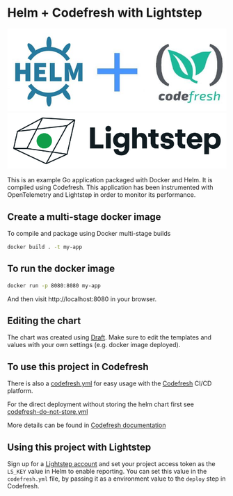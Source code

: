 # Helm + Codefresh with Lightstep

![Helm plus Codefresh](codefresh-helm.jpg)
![With Lightstep](lslogo.png)

This is an example Go application packaged with Docker and Helm.
It is compiled using Codefresh. 
This application has been instrumented with OpenTelemetry and Lightstep in order to monitor its performance.

## Create a multi-stage docker image

To compile and package using Docker multi-stage builds

```bash
docker build . -t my-app
```

## To run the docker image

```bash
docker run -p 8080:8080 my-app
```

And then visit http://localhost:8080 in your browser.

## Editing the chart

The chart was created using [Draft](draft.sh). Make sure to edit the templates and values
with your own settings (e.g. docker image deployed).

## To use this project in Codefresh

There is also a [codefresh.yml](codefresh.yml) for easy usage with the [Codefresh](codefresh.io) CI/CD platform.

For the direct deployment without storing the helm chart first see [codefresh-do-not-store.yml](codefresh-do-not-store.yml)

More details can be found in [Codefresh documentation](https://codefresh.io/docs/docs/yaml-examples/examples/helm)

## Using this project with Lightstep

Sign up for a [Lightstep account](https://go.lightstep.com/trial) and set your project access token as the `LS_KEY` value in Helm to enable reporting. You can set this value in the `codefresh.yml` file, by passing it as a environment value to the `deploy` step in Codefresh.

